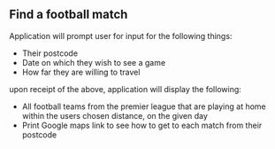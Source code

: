 ## Find a football match

Application will prompt user for input for the following things:
- Their postcode
- Date on which they wish to see a game
- How far they are willing to travel

upon receipt of the above, application will display the following:
- All football teams from the premier league that are playing at home within the users chosen distance, on the given day
- Print Google maps link to see how to get to each match from their postcode
